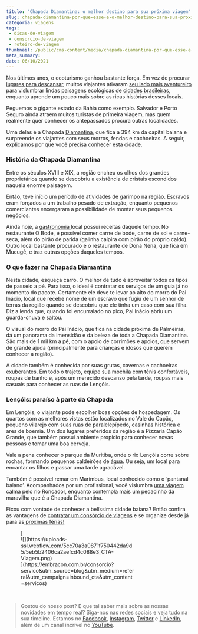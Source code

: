 ```yaml
---
titulo: "Chapada Diamantina: o melhor destino para sua próxima viagem"
slug: chapada-diamantina-por-que-esse-e-o-melhor-destino-para-sua-proxima-viagem
categoria: viagens
tags:
 - dicas-de-viagem
 - consorcio-de-viagem
 - roteiro-de-viagem
thumbnail: /public/cms-content/media/chapada-diamantina-por-que-esse-e-o-melhor-destino-para-sua-proxima-viagem.png
meta_summary: 
date: 06/10/2021
---
```

Nos últimos anos, o ecoturismo ganhou bastante força. Em vez de procurar[ lugares para descansar](https://www.embracon.com.br/blog/entenda-como-escolher-um-bom-hotel-para-viagens-em-familia), muitos viajantes ativaram [seu lado mais aventureiro](https://www.embracon.com.br/blog/3-lugares-incriveis-para-viajar-de-carro) para vislumbrar lindas paisagens ecológicas de [cidades brasileiras](https://www.embracon.com.br/blog/melhores-cidades-para-viver-com-valores-de-metro-quadrado), enquanto aprende um pouco mais sobre as ricas histórias desses locais.

Peguemos o gigante estado da Bahia como exemplo. Salvador e Porto Seguro ainda atraem muitos turistas de primeira viagem, mas quem realmente quer conhecer os antepassados procura outras localidades.

Uma delas é a Chapada [Diamantina](https://www.embracon.com.br/blog/4-roteiros-de-viagem-em-minas-gerais), que fica a 394 km da capital baiana e surpreende os viajantes com seus morros, fendas e cachoeiras. A seguir, explicamos por que você precisa conhecer esta cidade.

### História da Chapada Diamantina

Entre os séculos XVIII e XIX, a região encheu os olhos dos grandes proprietários quando se descobriu a existência de cristais escondidos naquela enorme paisagem.

Então, teve início um período de atividades de garimpo na região. Escravos eram forçados a um trabalho pesado de extração, enquanto pequenos comerciantes enxergaram a possibilidade de montar seus pequenos negócios.

Ainda hoje, a [gastronomia ](https://www.embracon.com.br/blog/curso-de-gastronomia-na-franca-vale-a-pena-investir)local possui receitas daquele tempo. No restaurante O Bode, é possível comer carne de bode, carne de sol e carne-seca, além do pirão de parida (galinha caipira com pirão do próprio caldo). Outro local bastante procurado é o restaurante de Dona Nena, que fica em Mucugê, e traz outras opções daqueles tempos.

### O que fazer na Chapada Diamantina

Nesta cidade, esqueça carro. O melhor de tudo é aproveitar todos os tipos de passeio a pé. Para isso, o ideal é contratar os serviços de um guia já no momento do pacote. Certamente ele deve te levar ao alto do morro do Pai Inácio, local que recebe nome de um escravo que fugiu de um senhor de terras da região quando se descobriu que ele tinha um caso com sua filha. Diz a lenda que, quando foi encurralado no pico, Pai Inácio abriu um guarda-chuva e saltou.

O visual do morro do Pai Inácio, que fica na cidade próxima de Palmeiras, dá um panorama da imensidão e da beleza de toda a Chapada Diamantina. São mais de 1 mil km a pé, com o apoio de corrimões e apoios, que servem de grande ajuda (principalmente para crianças e idosos que querem conhecer a região).

A cidade também é conhecida por suas grutas, cavernas e cachoeiras exuberantes. Em todo o trajeto, equipe sua mochila com tênis confortáveis, roupas de banho e, após um merecido descanso pela tarde, roupas mais casuais para conhecer as ruas de Lençóis.

### Lençóis: paraíso à parte da Chapada

Em Lençóis, o viajante pode escolher boas opções de hospedagem. Os quartos com as melhores vistas estão localizados no Vale do Capão, pequeno vilarejo com suas ruas de paralelepípedo, casinhas histórica e ares de boemia. Um dos lugares preferidos da região é a Pizzaria Capão Grande, que também possui ambiente propício para conhecer novas pessoas e tomar uma boa cerveja.

Vale a pena conhecer o parque da Muritiba, onde o rio Lençóis corre sobre rochas, formando pequenos caldeirões de [água](https://www.embracon.com.br/blog/5-lugares-para-conhecer-no-verao). Ou seja, um local para encantar os filhos e passar uma tarde agradável.

Também é possível remar em Marimbus, local conhecido como o ‘pantanal baiano’. Acompanhados por um profissional, você vislumbra [uma viagem](https://www.embracon.com.br/blog/saiba-o-que-levar-na-sua-proxima-viagem) calma pelo rio Roncador, enquanto contempla mais um pedacinho da maravilha que é a Chapada Diamantina.

Ficou com vontade de conhecer a belíssima cidade baiana? Então confira as vantagens de [contratar um consórcio de viagens](https://www.embracon.com.br/blog/consorcio-de-viagens-embracon-vantagens) e se organize desde já para as[ próximas férias!](https://www.embracon.com.br/blog/conheca-4-destinos-incriveis-para-passar-ferias-em-familia)

<figure class="w-richtext-figure-type-image w-richtext-align-center" style="max-width:310px">[<div>![](https://uploads-ssl.webflow.com/5cc70a3a0871f750442da9d5/5eb5b2406ca2aefcd4c088e3_CTA-Viagem.png)</div>](https://embracon.com.br/consorcio?servico&utm_source=blog&utm_medium=referral&utm_campaign=inbound_cta&utm_content=servicos)</figure>‍

> Gostou do nosso post? E que tal saber mais sobre as nossas novidades em tempo real? Siga-nos nas redes sociais e veja tudo na sua timeline. Estamos no [Facebook](https://www.facebook.com/embracon/), [Instagram](https://www.instagram.com/embraconoficial/), [Twitter](https://twitter.com/embracon) e [LinkedIn](https://www.linkedin.com/company/1018875/), além de um canal incrível no [YouTube](https://www.youtube.com/channel/UCL-Y0mv9zc73Iek48NLUBzQ).

‍
